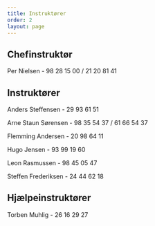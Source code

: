 ```yaml
---
title: Instruktører
order: 2
layout: page
---
```

## Chefinstruktør	 	 	 
Per Nielsen - 98 28 15 00 / 21 20 81 41

## Instruktører
Anders Steffensen - 29 93 61 51

Arne Staun Sørensen - 98 35 54 37 / 61 66 54 37

Flemming Andersen - 20 98 64 11

Hugo Jensen - 93 99 19 60

Leon Rasmussen - 98 45 05 47

Steffen Frederiksen - 24 44 62 18

## Hjælpeinstruktører
Torben Muhlig - 26 16 29 27
